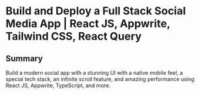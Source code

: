 # Build and Deploy a Full Stack Social Media App | React JS, Appwrite, Tailwind CSS, React Query

## Summary
Build a modern social app with a stunning UI with a native mobile feel, a special tech stack, an infinite scroll feature, and amazing performance using React JS, Appwrite, TypeScript, and more.

